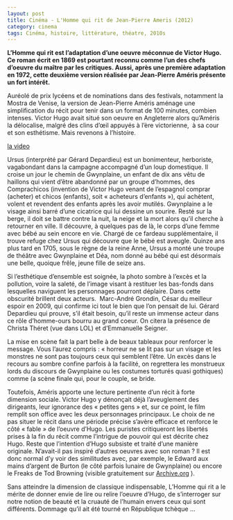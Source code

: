```yaml
---
layout: post
title: Cinéma - L'Homme qui rit de Jean-Pierre Ameris (2012)
category: cinema
tags: Cinéma, histoire, littérature, théatre, 2010s
---
```

**L’Homme qui rit est l’adaptation d’une oeuvre méconnue de Victor Hugo. Ce roman écrit en 1869 est pourtant reconnu comme l’un des chefs d’oeuvre du maître par les critiques. Aussi, après une première adaptation en 1972, cette deuxième version réalisée par Jean-Pierre Améris présente un fort intérêt.**

Auréolé de prix lycéens et de nominations dans des festivals, notamment la Mostra de Venise, la version de Jean-Pierre Améris aménage une simplification du récit pour tenir dans un format de 100 minutes, combien  intenses. Victor Hugo avait situé son oeuvre en Angleterre alors qu’Améris la délocalise, malgré des clins d’œil appuyés à l’ère victorienne,  à sa cour et son esthétisme. Mais revenons à l’histoire.

[la video](https://www.youtube.com/watch?v=Z7Xph2rJCug)

Ursus (interprété par Gérard Depardieu) est un bonimenteur, herboriste, vagabondant dans la campagne accompagné d’un loup domestique. Il croise un jour le chemin de Gwynplaine, un enfant de dix ans vêtu de haillons qui vient d’être abandonné par un groupe d’hommes, des Comprachicos (invention de Victor Hugo venant de l’espagnol comprar (acheter) et chicos (enfants), soit « acheteurs d’enfants »), qui achètent, volent et revendent des enfants après les avoir mutilés. Gwynplaine a le visage ainsi barré d’une cicatrice qui lui dessine un sourire. Resté sur la berge, il doit se battre contre la nuit, la neige et la mort alors qu’il cherche à retourner en ville. Il découvre, à quelques pas de là, le corps d’une femme avec bébé au sein encore en vie. Chargé de ce fardeau supplémentaire, il trouve refuge chez Ursus qui découvre que le bébé est aveugle. Quinze ans plus tard en 1705, sous le règne de la reine Anne, Ursus a monté une troupe de théâtre avec Gwynplaine et Déa, nom donné au bébé qui est désormais une belle, quoique frêle, jeune fille de seize ans.

Si l’esthétique d’ensemble est soignée, la photo sombre à l’excès et la pollution, voire la saleté, de l’image visant à restituer les bas-fonds dans lesquelles naviguent les personnages pourront déplaire. Dans cette obscurité brillent deux acteurs.  Marc-André Grondin, César du meilleur espoir en 2009, qui confirme ici tout le bien que l’on pensait de lui. Gérard Depardieu qui prouve, s’il était besoin, qu’il reste un immense acteur dans ce rôle d’homme-ours bourru au grand coeur. On citera la présence de Christa Théret (vue dans LOL) et d’Emmanuelle Seigner.

La mise en scène fait la part belle à de beaux tableaux pour renforcer le message. Vous l’aurez compris : « horreur ne se lit pas sur un visage et les monstres ne sont pas toujours ceux qui semblent l’être. Un excès dans le recours au sombre confine parfois à la facilité, on regrettera les monstrueux lords du discours de Gwynplaine ou les costumes torturés quasi gothiques) comme (a scène finale qui, pour le couple, se bride.

Toutefois, Améris apporte une lecture pertinente d’un récit à forte dimension sociale. Victor Hugo y dénonçait déjà l’aveuglement des dirigeants, leur ignorance des « petites gens » et, sur ce point, le film remplit son office avec les deux personnages principaux. Le choix de ne pas situer le récit dans une période précise s’avère efficace et renforce le côté « fable » de l’oeuvre d’Hugo. Les puristes critiqueront les libertés prises à la fin du récit comme l’intrigue de pouvoir qui est décrite chez Hugo. Reste que l’intention d’Hugo subsiste et traité d’une manière originale. N’avait-il pas inspiré d’autres oeuvres avec son roman ? Il est donc normal d’y voir des similitudes avec, par exemple, le Edward aux mains d’argent de Burton (le côté parfois lunaire de Gwynplaine) ou encore le Freaks de Tod Browning (visible gratuitement sur <a href="http://archive.org/details/freaks1932">Archive.org</a> ).

Sans atteindre la dimension de classique indispensable, L’Homme qui rit a le mérite de donner envie de lire ou relire l’oeuvre d’Hugo, de s’interroger sur notre notion de beauté et la cruauté de l’humain envers ceux qui sont différents. Dommage qu’il ait été tourné en République tchèque …
